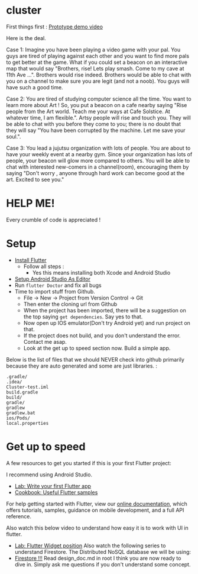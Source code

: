 # cluster

First things first :
[Prototype demo video](https://www.youtube.com/watch?v=ZvY9nmb8nWY&feature=youtu.be) 

Here is the deal.  

Case 1: 
Imagine you have been playing a video game with your pal. You guys are tired of playing against each other and you want to find
more pals to get better at the game. What if you could set a beacon on an 
interactive map that would say "Brothers, rise! Lets play smash. Come to my cave 
at 11th Ave ...". Brothers would rise indeed. Brothers would be able to chat
with you on a channel to make sure you are legit (and not a noob). You guys
will have such a good time. 

Case 2: 
You are tired of studying computer science all the time. You want to learn more
about Art ! So, you put a beacon on a cafe nearby saying "Rise people from the
Art world. Teach me your ways at Cafe Solstice. At whatever time, I am flexible.".
Artsy people will rise and touch you. They will be able to chat with you before
they come to you; there is no doubt that they will say "You have been corrupted 
by the machine. Let me save your soul.".

Case 3:
You lead a jujutsu organization with lots of people. You are about to have
your weekly event at a nearby gym. Since your organization has lots of people,
your beacon will glow more compared to others. You will be able to chat with
interested new-comers in a channel(room), encouraging them by saying "Don't worry
, anyone through hard work can become good at the art. Excited to see you."

# HELP ME!
Every crumble of code is appreciated !

# Setup

- [Install Flutter](https://flutter.dev/docs/get-started/install)
    - Follow all steps :
        - Yes this means installing both Xcode and Android Studio
- [Setup Android Studio As Editor](https://flutter.dev/docs/get-started/editor)
- Run `flutter Doctor` and fix all bugs
- Time to import stuff from Github.
    - File -> New -> Project from Version Control -> Git
    - Then enter the cloning url from Github
    - When the project has been imported, there will be a suggestion on the top
    saying `get dependencies`. Say yes to that. 
    - Now open up IOS emulator(Don't try Android yet) and run project on that.
    - If the project does not build, and you don't understand the error. Contact me asap.
    - Look at the get up to speed section now. Build a simple app.
    
Below is the list of files that we should NEVER check into github primarily because 
they are auto generated and some are just libraries. : 
```
.gradle/
.idea/
Cluster-test.iml
build.gradle
build/
gradle/
gradlew
gradlew.bat
ios/Pods/
local.properties
```

# Get up to speed
A few resources to get you started if this is your first Flutter project:

I recommend using Android Studio. 

- [Lab: Write your first Flutter app](https://flutter.dev/docs/get-started/codelab)
- [Cookbook: Useful Flutter samples](https://flutter.dev/docs/cookbook)

For help getting started with Flutter, view our 
[online documentation](https://flutter.dev/docs), which offers tutorials, 
samples, guidance on mobile development, and a full API reference.


Also watch this below video to understand how easy it is to work with UI in flutter.
- [Lab: Flutter Widget position](https://fireship.io/lessons/flutter-widget-positioning-guide/)
Also watch the following series to understand Firestore. The Distributed NoSQL database
we will be using:
- [Firestore !!!](https://www.youtube.com/watch?v=v_hR4K4auoQ&t=22s)
Read design_doc.md in root
I think you are now ready to dive in. Simply ask me questions if you don't understand some
concept.


 
